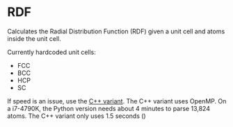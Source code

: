 # RDF

Calculates the Radial Distribution Function (RDF) given a unit cell and atoms inside the unit cell.

Currently hardcoded unit cells:
* FCC
* BCC
* HCP
* SC

If speed is an issue, use the [C++ variant](cpp). The C++ variant uses OpenMP. On a i7-4790K, the Python version needs about 4 minutes to parse 13,824 atoms. The C++ variant only uses 1.5 seconds ()
